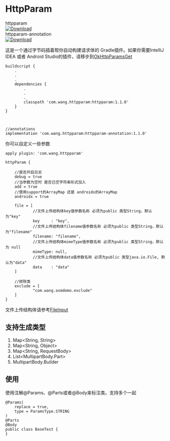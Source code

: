 # HttpParam #
httpparam  
[ ![Download](https://api.bintray.com/packages/kingwang666/maven/httpparam/images/download.svg?version=1.1.0) ](https://bintray.com/kingwang666/maven/httpparam/1.1.0/link)  
httpparam-annotation  
[ ![Download](https://api.bintray.com/packages/kingwang666/maven/httpparam-annotation/images/download.svg?version=1.1.0) ](https://bintray.com/kingwang666/maven/httpparam-annotation/1.1.0/link)  


这是一个通过字节码插着帮你自动构建请求体的 Gradle插件。如果你需要IntelliJ IDEA 或者 Android Studio的插件，请移步到[OkHttpParamsGet](https://github.com/kingwang666/OkHttpParamsGet)

    
    buildscript {
        .
        .
        .
		dependencies {
	        .
	        .
	        .
			classpath 'com.wang.httpparam:httpparam:1.1.0'  
		}
    }
    
     

    //annotations 
    implementation 'com.wang.httpparam:httpparam-annotation:1.1.0'


你可以自定义一些参数

    apply plugin: 'com.wang.httpparam'
	
	httpParam {
	
	    //是否开启日志
	    debug = true
	    //当参数为空时 是否已空字符串形式加入
	    add = true
	    //使用support的ArrayMap 还是 androidx的ArrayMap
	    androidx = true
	
	    file = [
	            //文件上传结构体key值参数名称 必须为public 类型String，默认为"key"
	            key     : "key",
	            //文件上传结构体filename值参数名称 必须为public 类型String，默认为"filename"
	            filename: "filename",
	            //文件上传结构体mimeType值参数名称 必须为public 类型String，默认为 null
	            mimeType: null,
	            //文件上传结构体data值参数名称 必须为public 类型java.io.File, 默认为"data"
	            data    : "data"
	    ]
	
	    //排除类
	    exclude = [
	            "com.wang.asmdemo.exclude"
	    ]
	}


文件上传结构体请参考[FileInput](https://github.com/kingwang666/HttpParam/blob/master/app/src/main/java/com/example/httpparam/FileInput.java)

## 支持生成类型 ##
1. Map&lt;String, String&gt;  
2. Map&lt;String, Object&gt;
3. Map&lt;String, RequestBody&gt;
4. List&lt;MultipartBody.Part&gt;
5. MultipartBody.Builder

## 使用 ##
使用注解@Params、@Parts或者@Body来标注类。支持多个一起  

    @Params(
        replace = true,
        type = ParamsType.STRING
	)
	@Parts
	@Body
	public class BaseTest {
	}